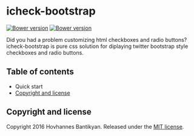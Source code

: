 # icheck-bootstrap 

<a href="#" target="_blank"><img src="https://img.shields.io/badge/bower-v1.0.5-blue.svg" alt="Bower version"></a>
<a href="https://www.nuget.org/packages/icheck-bootstrap" target="_blank"><img src="https://img.shields.io/badge/nuget-v1.0.5-blue.svg" alt="Bower version"></a>

Did you had a problem customizing html checkboxes and radio buttons? icheck-bootstrap is pure css solution for diplaying twitter bootstrap style checkboxes and radio buttons.

## Table of contents

* Quick start
* <a href="#user-content-copyright-and-license">Copyright and license</a>

## Copyright and license

Copyright 2016 Hovhannes Bantikyan. Released under the [MIT license](https://github.com/bantikyan/icheck-bootstrap/blob/master/LICENSE).
